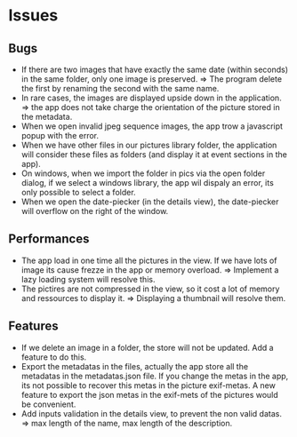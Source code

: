 # Issues

## Bugs
* If there are two images that have exactly the same date (within seconds) in the same folder, only one image is preserved. => The program delete the first by renaming the second with the same name.
* In rare cases, the images are displayed upside down in the application. => the app does not take charge the orientation of the picture stored in the metadata.
* When we open invalid jpeg sequence images, the app trow a javascript popup with the error.
* When we have other files in our pictures library folder, the application will consider these files as folders (and display it at event sections in the app).
* On windows, when we import the folder in pics via the open folder dialog, if we select a windows library, the app wil dispaly an error, its only possible to select a folder.
* When we open the date-piecker (in the details view), the date-piecker will overflow on the right of the window.

## Performances
* The app load in one time all the pictures in the view. If we have lots of image its cause frezze in the app or memory overload. => Implement a lazy loading system will resolve this.
* The pictires are not compressed in the view, so it cost a lot of memory and ressources to display it. => Displaying a thumbnail will resolve them.

## Features
* If we delete an image in a folder, the store will not be updated. Add a feature to do this.
* Export the metadatas in the files, actually the app store all the metadatas in the metadatas.json file. If you change the metas in the app, its not possible to recover this metas in the picture exif-metas. A new feature to export the json metas in the exif-mets of the pictures would be convenient.
* Add inputs validation in the details view, to prevent the non valid datas. => max length of the name, max length of the description.